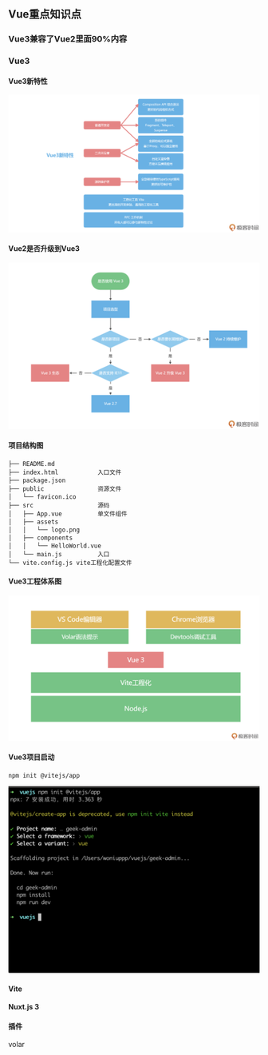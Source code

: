 <!--
 * @Author: Aiden
 * @Date: 2021-03-23 11:17:31
 * @LastEditTime: 2021-11-22 21:53:45
 * @LastEditors: Aiden(戴林波)
 * @Description: 
 * @Email: aiden.dai@bayconnect.com.cn
-->
## Vue重点知识点
###  Vue3兼容了Vue2里面90%内容
### Vue3
#### Vue3新特性
![vue3](/images/vue3_feature.webp)
#### Vue2是否升级到Vue3
![vue2.7](/images/vue升级.webp)
#### 项目结构图
```
├── README.md
├── index.html           入口文件
├── package.json
├── public               资源文件
│   └── favicon.ico
├── src                  源码
│   ├── App.vue          单文件组件
│   ├── assets
│   │   └── logo.png
│   ├── components   
│   │   └── HelloWorld.vue
│   └── main.js          入口
└── vite.config.js vite工程化配置文件
```
#### Vue3工程体系图
![vue3](/images/vue3.webp)

#### Vue3项目启动
```
npm init @vitejs/app
```
![vue3](/images/vue3_install.webp)
#### Vite
#### Nuxt.js 3

#### 插件
volar
